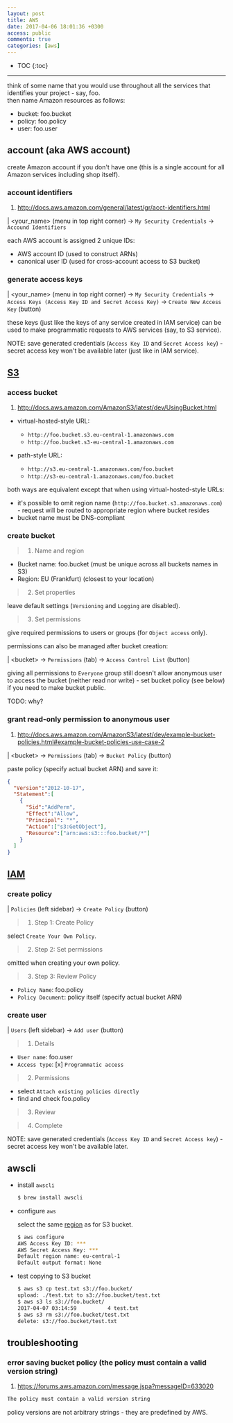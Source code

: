 ```yaml
---
layout: post
title: AWS
date: 2017-04-06 18:01:36 +0300
access: public
comments: true
categories: [aws]
---
```


<!-- more -->

* TOC
{:toc}
<hr>

think of some name that you would use throughout all the services that
identifies your project - say, foo.<br>
then name Amazon resources as follows:

- bucket: foo.bucket
- policy: foo.policy
- user: foo.user

## account (aka AWS account)

create Amazon account if you don't have one (this is a single
account for all Amazon services including shop itself).

### account identifiers

1. <http://docs.aws.amazon.com/general/latest/gr/acct-identifiers.html>

| \<your_name> (menu in top right corner) → `My Security Credentials` → `Accound Identifiers`

each AWS account is assigned 2 unique IDs:

- AWS account ID (used to construct ARNs)
- canonical user ID (used for cross-account access to S3 bucket)

### generate access keys

| \<your_name> (menu in top right corner) → `My Security Credentials` → \
  `Access Keys (Access Key ID and Secret Access Key)` → `Create New Access Key` (button)

these keys (just like the keys of any service created in IAM service) can be
used to make programmatic requests to AWS services (say, to S3 service).

NOTE: save generated credentials (`Access Key ID` and `Secret Access key`) -
      secret access key won't be available later (just like in IAM service).

## [S3](https://console.aws.amazon.com/s3/home?region=us-west-2)

### access bucket

1. <http://docs.aws.amazon.com/AmazonS3/latest/dev/UsingBucket.html>

- virtual-hosted-style URL:

  - `http://foo.bucket.s3.eu-central-1.amazonaws.com`
  - `http://foo.bucket.s3-eu-central-1.amazonaws.com`

- path-style URL:

  - `http://s3.eu-central-1.amazonaws.com/foo.bucket`
  - `http://s3-eu-central-1.amazonaws.com/foo.bucket`

both ways are equivalent except that when using virtual-hosted-style URLs:

- it's possible to omit region name (`http://foo.bucket.s3.amazonaws.com`) -
  request will be routed to appropriate region where bucket resides
- bucket name must be DNS-compliant

### create bucket

> 1) Name and region

- Bucket name: foo.bucket (must be unique across all buckets names in S3)
- Region: EU (Frankfurt) (closest to your location)

> 2) Set properties

leave default settings (`Versioning` and `Logging` are disabled).

> 3) Set permissions

give required permissions to users or groups (for `Object access` only).

permissions can also be managed after bucket creation:

| \<bucket> → `Permissions` (tab) → `Access Control List` (button)

giving all permissions to `Everyone` group still doesn't allow
anonymous user to access the bucket (neither read nor write) -
set bucket policy (see below) if you need to make bucket public.

TODO: why?

### grant read-only permission to anonymous user

1. <http://docs.aws.amazon.com/AmazonS3/latest/dev/example-bucket-policies.html#example-bucket-policies-use-case-2>

| \<bucket> → `Permissions` (tab) → `Bucket Policy` (button)

paste policy (specify actual bucket ARN) and save it:

```json
{
  "Version":"2012-10-17",
  "Statement":[
    {
      "Sid":"AddPerm",
      "Effect":"Allow",
      "Principal": "*",
      "Action":["s3:GetObject"],
      "Resource":["arn:aws:s3:::foo.bucket/*"]
    }
  ]
}
```

## [IAM](https://console.aws.amazon.com/iam/home?region=us-west-2)

### create policy

| `Policies` (left sidebar) → `Create Policy` (button)

> 1) Step 1: Create Policy

select `Create Your Own Policy`.

> 2) Step 2: Set permissions

omitted when creating your own policy.

> 3) Step 3: Review Policy

- `Policy Name`: foo.policy
- `Policy Document`: policy itself (specify actual bucket ARN)

### create user

| `Users` (left sidebar) → `Add user` (button)

> 1) Details

- `User name`: foo.user
- `Access type`: [x] `Programmatic access`

> 2) Permissions

- select `Attach existing policies directly`
- find and check foo.policy

> 3) Review

> 4) Complete

NOTE: save generated credentials (`Access Key ID` and `Secret Access key`) -
      secret access key won't be available later.

## awscli

- install `awscli`

  ```sh
  $ brew install awscli
  ```

- configure `aws`

  select the same [region](http://docs.aws.amazon.com/general/latest/gr/rande.html)
  as for S3 bucket.

  ```sh
  $ aws configure
  AWS Access Key ID: ***
  AWS Secret Access Key: ***
  Default region name: eu-central-1
  Default output format: None
  ```

- test copying to S3 bucket

  ```sh
  $ aws s3 cp test.txt s3://foo.bucket/
  upload: ./test.txt to s3://foo.bucket/test.txt
  $ aws s3 ls s3://foo.bucket/
  2017-04-07 03:14:59          4 test.txt
  $ aws s3 rm s3://foo.bucket/test.txt
  delete: s3://foo.bucket/test.txt
  ```

## troubleshooting

### error saving bucket policy (the policy must contain a valid version string)

1. <https://forums.aws.amazon.com/message.jspa?messageID=633020>

```sh
The policy must contain a valid version string
```

policy versions are not arbitrary strings - they are predefined by AWS.
